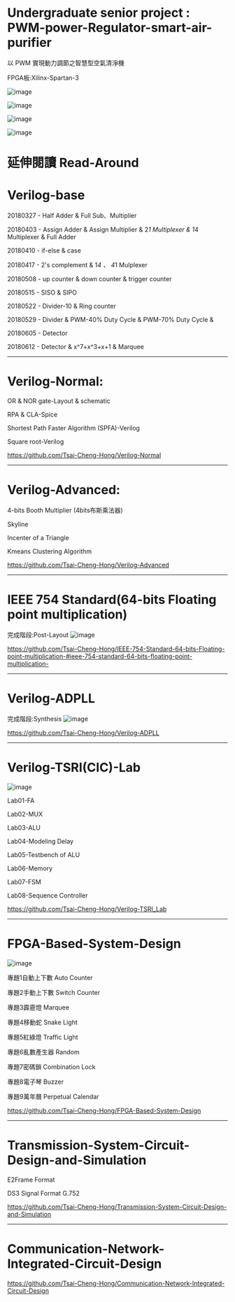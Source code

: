 # Undergraduate senior project : PWM-power-Regulator-smart-air-purifier
以 PWM 實現動力調節之智慧型空氣清淨機

FPGA板:Xilinx-Spartan-3

![image](https://user-images.githubusercontent.com/64843338/159997833-c3f11fa6-95e8-4139-af80-4dfc518baedb.png)

![image](https://user-images.githubusercontent.com/64843338/159997857-de3fbd62-7a9a-4cc4-984c-e4f9d3fe0247.png)

![image](https://user-images.githubusercontent.com/64843338/159997783-0c41b66b-493b-49a2-9f6c-f71cebe51a28.png)


![image](https://user-images.githubusercontent.com/64843338/159997758-507a9ccb-02dd-4f63-92b3-948ca72fcf03.png)

# 延伸閱讀 Read-Around
# Verilog-base
20180327 - Half Adder & Full Sub、Multiplier

20180403 - Assign Adder & Assign Multiplier & 2*1 Multiplexer & 1*4 Multiplexer & Full Adder

20180410 - if-else & case

20180417 - 2's complement & 1*4 、 4*1 Mulplexer

20180508 - up counter & down counter & trigger counter

20180515 - SISO & SIPO

20180522 - Divider-10 & Ring counter

20180529 - Divider & PWM-40% Duty Cycle & PWM-70% Duty Cycle &

20180605 - Detector

20180612 - Detector & x^7+x^3+x+1 & Marquee

------------------------------------------------------------------------
# Verilog-Normal:

OR & NOR gate-Layout & schematic 

RPA & CLA-Spice 

Shortest Path Faster Algorithm (SPFA)-Verilog

Square root-Verilog

https://github.com/Tsai-Cheng-Hong/Verilog-Normal

------------------------------------------------------------------------
# Verilog-Advanced:
4-bits Booth Multiplier (4bits布斯乘法器)

Skyline

Incenter of a Triangle

Kmeans Clustering Algorithm

https://github.com/Tsai-Cheng-Hong/Verilog-Advanced

------------------------------------------------------------------------
# IEEE 754 Standard(64-bits Floating point multiplication)
完成階段:Post-Layout
![image](https://user-images.githubusercontent.com/64843338/163710361-a4a93d62-96b6-4035-92c6-b38395f956e9.png)

https://github.com/Tsai-Cheng-Hong/IEEE-754-Standard-64-bits-Floating-point-multiplication-#ieee-754-standard-64-bits-floating-point-multiplication-

------------------------------------------------------------------------
# Verilog-ADPLL
完成階段:Synthesis
![image](https://user-images.githubusercontent.com/64843338/163710354-7e092efc-7f58-4bc0-a020-49e2c4188705.png)

https://github.com/Tsai-Cheng-Hong/Verilog-ADPLL

------------------------------------------------------------------------
# Verilog-TSRI(CIC)-Lab
![image](https://user-images.githubusercontent.com/64843338/163716714-2537e798-eb5e-41e9-91f8-99a5c5a8033c.png)

Lab01-FA

Lab02-MUX

Lab03-ALU

Lab04-Modeling Delay

Lab05-Testbench of ALU

Lab06-Memory

Lab07-FSM

Lab08-Sequence Controller

https://github.com/Tsai-Cheng-Hong/Verilog-TSRI_Lab

------------------------------------------------------------------------
# FPGA-Based-System-Design
![image](https://user-images.githubusercontent.com/64843338/163716731-8a25f75b-3d49-4e7e-b304-cff5a26e0491.png)

專題1自動上下數 Auto Counter

專題2手動上下數 Switch Counter

專題3霹靂燈 Marquee

專題4移動蛇 Snake Light

專題5紅綠燈 Traffic Light

專題6亂數產生器 Random

專題7密碼鎖 Combination Lock

專題8電子琴 Buzzer

專題9萬年曆 Perpetual Calendar

https://github.com/Tsai-Cheng-Hong/FPGA-Based-System-Design

------------------------------------------------------------------------
# Transmission-System-Circuit-Design-and-Simulation
E2Frame Format 

DS3 Signal Format G.752

https://github.com/Tsai-Cheng-Hong/Transmission-System-Circuit-Design-and-Simulation

------------------------------------------------------------------------
# Communication-Network-Integrated-Circuit-Design
https://github.com/Tsai-Cheng-Hong/Communication-Network-Integrated-Circuit-Design
